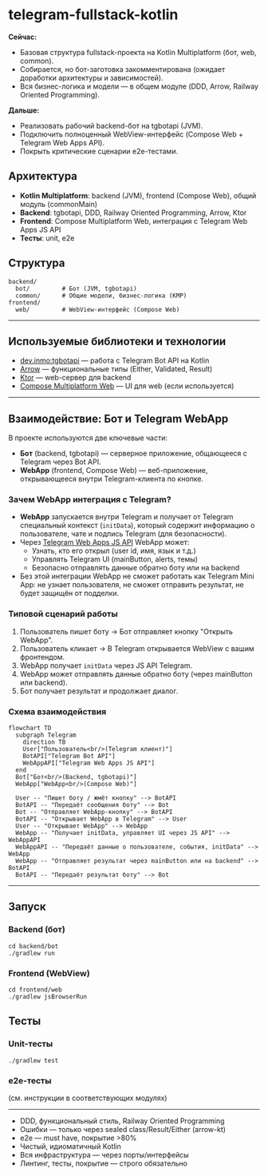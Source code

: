 # telegram-fullstack-kotlin

**Сейчас:**
- Базовая структура fullstack-проекта на Kotlin Multiplatform (бот, web, common).
- Собирается, но бот-заготовка закомментирована (ожидает доработки архитектуры и зависимостей).
- Вся бизнес-логика и модели — в общем модуле (DDD, Arrow, Railway Oriented Programming).

**Дальше:**
- Реализовать рабочий backend-бот на tgbotapi (JVM).
- Подключить полноценный WebView-интерфейс (Compose Web + Telegram Web Apps API).
- Покрыть критические сценарии e2e-тестами.

## Архитектура
- **Kotlin Multiplatform**: backend (JVM), frontend (Compose Web), общий модуль (commonMain)
- **Backend**: tgbotapi, DDD, Railway Oriented Programming, Arrow, Ktor
- **Frontend**: Compose Multiplatform Web, интеграция с Telegram Web Apps JS API
- **Тесты**: unit, e2e

## Структура
```
backend/
  bot/         # Бот (JVM, tgbotapi)
  common/      # Общие модели, бизнес-логика (KMP)
frontend/
  web/         # WebView-интерфейс (Compose Web)
```

---

## Используемые библиотеки и технологии
- [dev.inmo:tgbotapi](https://github.com/InsanusMokrassar/TelegramBotAPI) — работа с Telegram Bot API на Kotlin
- [Arrow](https://arrow-kt.io/) — функциональные типы (Either, Validated, Result)
- [Ktor](https://ktor.io/) — web-сервер для backend
- [Compose Multiplatform Web](https://github.com/JetBrains/compose-multiplatform) — UI для web (если используется)

---

## Взаимодействие: Бот и Telegram WebApp

В проекте используются две ключевые части:
- **Бот** (backend, tgbotapi) — серверное приложение, общающееся с Telegram через Bot API.
- **WebApp** (frontend, Compose Web) — веб-приложение, открывающееся внутри Telegram-клиента по кнопке.

### Зачем WebApp интеграция с Telegram?
- **WebApp** запускается внутри Telegram и получает от Telegram специальный контекст (`initData`), который содержит информацию о пользователе, чате и подпись Telegram (для безопасности).
- Через [Telegram Web Apps JS API](https://core.telegram.org/bots/webapps) WebApp может:
  - Узнать, кто его открыл (user id, имя, язык и т.д.)
  - Управлять Telegram UI (mainButton, alerts, темы)
  - Безопасно отправлять данные обратно боту или на backend
- Без этой интеграции WebApp не сможет работать как Telegram Mini App: не узнает пользователя, не сможет отправить результат, не будет защищён от подделки.

### Типовой сценарий работы
1. Пользователь пишет боту → Бот отправляет кнопку "Открыть WebApp".
2. Пользователь кликает → В Telegram открывается WebView с вашим фронтендом.
3. WebApp получает `initData` через JS API Telegram.
4. WebApp может отправлять данные обратно боту (через mainButton или backend).
5. Бот получает результат и продолжает диалог.

### Схема взаимодействия

```mermaid
flowchart TD
  subgraph Telegram
    direction TB
    User["Пользователь<br/>(Telegram клиент)"]
    BotAPI["Telegram Bot API"]
    WebAppAPI["Telegram Web Apps JS API"]
  end
  Bot["Бот<br/>(Backend, tgbotapi)"]
  WebApp["WebApp<br/>(Compose Web)"]

  User -- "Пишет боту / жмёт кнопку" --> BotAPI
  BotAPI -- "Передаёт сообщения боту" --> Bot
  Bot -- "Отправляет WebApp-кнопку" --> BotAPI
  BotAPI -- "Открывает WebApp в Telegram" --> User
  User -- "Открывает WebApp" --> WebApp
  WebApp -- "Получает initData, управляет UI через JS API" --> WebAppAPI
  WebAppAPI -- "Передаёт данные о пользователе, события, initData" --> WebApp
  WebApp -- "Отправляет результат через mainButton или на backend" --> BotAPI
  BotAPI -- "Передаёт результат боту" --> Bot
```

---

## Запуск

### Backend (бот)
```
cd backend/bot
./gradlew run
```

### Frontend (WebView)
```
cd frontend/web
./gradlew jsBrowserRun
```

## Тесты

### Unit-тесты
```
./gradlew test
```

### e2e-тесты
(см. инструкции в соответствующих модулях)

---

- DDD, функциональный стиль, Railway Oriented Programming
- Ошибки — только через sealed class/Result/Either (arrow-kt)
- e2e — must have, покрытие >80%
- Чистый, идиоматичный Kotlin
- Вся инфраструктура — через порты/интерфейсы
- Линтинг, тесты, покрытие — строго обязательно
